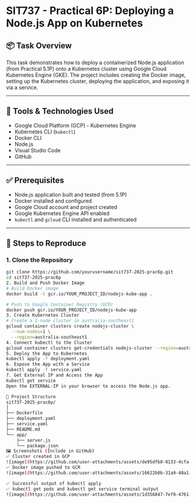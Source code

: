 # SIT737 - Practical 6P: Deploying a Node.js App on Kubernetes

## 📦 Task Overview

This task demonstrates how to deploy a containerized Node.js application (from Practical 5.1P) onto a Kubernetes cluster using Google Cloud Kubernetes Engine (GKE). The project includes creating the Docker image, setting up the Kubernetes cluster, deploying the application, and exposing it via a service.

---

## 🧰 Tools & Technologies Used

- Google Cloud Platform (GCP) - Kubernetes Engine
- Kubernetes CLI (`kubectl`)
- Docker CLI
- Node.js
- Visual Studio Code
- GitHub

---

## ✅ Prerequisites

- Node.js application built and tested (from 5.1P)
- Docker installed and configured
- Google Cloud account and project created
- Google Kubernetes Engine API enabled
- `kubectl` and `gcloud` CLI installed and authenticated

---

## 🚀 Steps to Reproduce

### 1. Clone the Repository

```bash
git clone https://github.com/yourusername/sit737-2025-prac6p.git
cd sit737-2025-prac6p
2. Build and Push Docker Image
# Build Docker image
docker build -t gcr.io/YOUR_PROJECT_ID/nodejs-kube-app .

# Push to Google Container Registry (GCR)
docker push gcr.io/YOUR_PROJECT_ID/nodejs-kube-app
3. Create Kubernetes Cluster
# Create a 1-node cluster in australia-southeast1
gcloud container clusters create nodejs-cluster \
  --num-nodes=1 \
  --region=australia-southeast1
4. Connect kubectl to the Cluster
gcloud container clusters get-credentials nodejs-cluster --region=australia-southeast1
5. Deploy the App to Kubernetes
kubectl apply -f deployment.yaml
6. Expose the App with a Service
kubectl apply -f service.yaml
7. Get External IP and Access the App
kubectl get service
Open the EXTERNAL-IP in your browser to access the Node.js app.

📂 Project Structure
sit737-2025-prac6p/
│
├── Dockerfile
├── deployment.yaml
├── service.yaml
├── README.md
└── app/
    ├── server.js
    └── package.json
🖼 Screenshots (Include in GitHub)
✅ Cluster created in GCP
![image](https://github.com/user-attachments/assets/de95dfb8-0133-4cfa-abcb-7d83cfe97a4a)
✅ Docker image pushed to GCR
![image](https://github.com/user-attachments/assets/16622b0b-31a9-40a1-a8c2-ef56210b418b)

✅ Successful output of kubectl apply
✅ kubectl get pods and kubectl get service terminal output
![image](https://github.com/user-attachments/assets/1d356847-7ef0-4761-9e12-28db9423114b)



